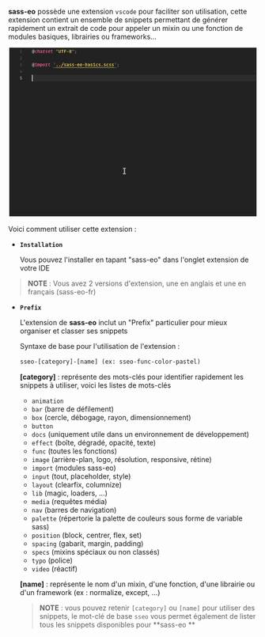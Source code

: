 **sass-eo** possède une extension `vscode` pour faciliter son utilisation, cette extension contient un ensemble de snippets permettant de générer rapidement un extrait de code pour appeler un mixin ou une fonction de modules basiques, librairies ou frameworks...

<div align="center">
<img src="https://github.com/RajaRakoto/github-docs/blob/master/sass-eo/extension-demo.gif?raw=true" width="500">
</div>

Voici comment utiliser cette extension :

- **`Installation`**

  Vous pouvez l'installer en tapant "sass-eo" dans l'onglet extension de votre IDE

> **NOTE** : Vous avez 2 versions d'extension, une en anglais et une en français (sass-eo-fr)

- **`Prefix`**

  L'extension de **sass-eo** inclut un "Prefix" particulier pour mieux organiser et classer ses snippets

  Syntaxe de base pour l'utilisation de l'extension :

  ```sass
  sseo-[category]-[name] (ex: sseo-func-color-pastel)
  ```

  **[category]** : représente des mots-clés pour identifier rapidement les snippets à utiliser, voici les listes de mots-clés

  - `animation`
  - `bar` (barre de défilement)
  - `box` (cercle, débogage, rayon, dimensionnement)
  - `button`
  - `docs` (uniquement utile dans un environnement de développement)
  - `effect` (boîte, dégradé, opacité, texte)
  - `func` (toutes les fonctions)
  - `image` (arrière-plan, logo, résolution, responsive, rétine)
  - `import` (modules sass-eo)
  - `input` (tout, placeholder, style)
  - `layout` (clearfix, columnize)
  - `lib` (magic, loaders, ...)
  - `media` (requêtes média)
  - `nav` (barres de navigation)
  - `palette` (répertorie la palette de couleurs sous forme de variable sass)
  - `position` (block, centrer, flex, set)
  - `spacing` (gabarit, margin, padding)
  - `specs` (mixins spéciaux ou non classés)
  - `typo` (police)
  - `video` (réactif)

  **[name]** : représente le nom d'un mixin, d'une fonction, d'une librairie ou d'un framework (ex : normalize, except, ...)

  > **NOTE** : vous pouvez retenir `[category]` ou `[name]` pour utiliser des snippets, le mot-clé de base `sseo` vous permet également de lister tous les snippets disponibles pour **sass-eo **
